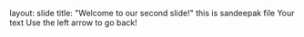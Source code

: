layout: slide
title: "Welcome to our second slide!"
this is sandeepak file
Your text
Use the left arrow to go back!

